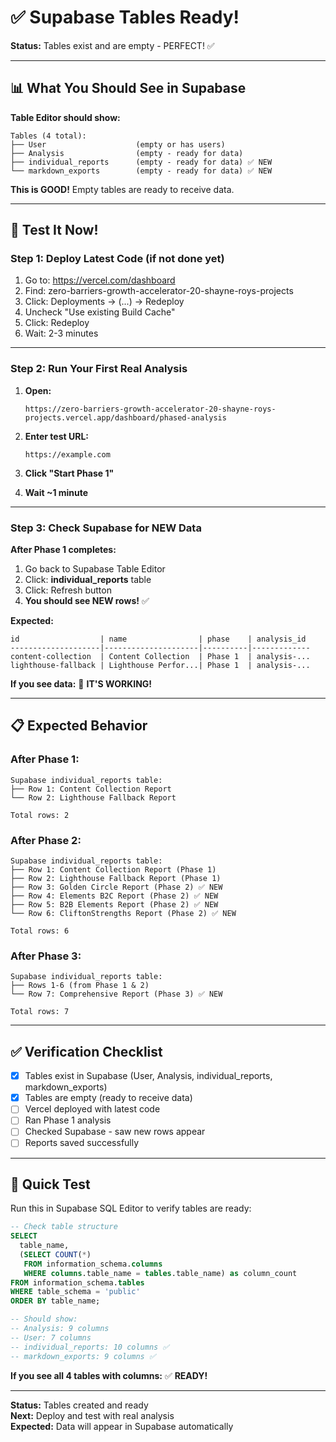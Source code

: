 # ✅ Supabase Tables Ready!

**Status:** Tables exist and are empty - PERFECT! ✅

---

## 📊 What You Should See in Supabase

**Table Editor should show:**
```
Tables (4 total):
├── User                    (empty or has users)
├── Analysis                (empty - ready for data)
├── individual_reports      (empty - ready for data) ✅ NEW
└── markdown_exports        (empty - ready for data) ✅ NEW
```

**This is GOOD!** Empty tables are ready to receive data.

---

## 🧪 Test It Now!

### **Step 1: Deploy Latest Code** (if not done yet)

1. Go to: https://vercel.com/dashboard
2. Find: zero-barriers-growth-accelerator-20-shayne-roys-projects
3. Click: Deployments → (...) → Redeploy
4. Uncheck "Use existing Build Cache"
5. Click: Redeploy
6. Wait: 2-3 minutes

---

### **Step 2: Run Your First Real Analysis**

1. **Open:**
   ```
   https://zero-barriers-growth-accelerator-20-shayne-roys-projects.vercel.app/dashboard/phased-analysis
   ```

2. **Enter test URL:**
   ```
   https://example.com
   ```

3. **Click "Start Phase 1"**

4. **Wait ~1 minute**

---

### **Step 3: Check Supabase for NEW Data**

**After Phase 1 completes:**

1. Go back to Supabase Table Editor
2. Click: **individual_reports** table
3. Click: Refresh button
4. **You should see NEW rows!** ✅

**Expected:**
```
id                  | name                | phase    | analysis_id
--------------------|---------------------|----------|-------------
content-collection  | Content Collection  | Phase 1  | analysis-...
lighthouse-fallback | Lighthouse Perfor...| Phase 1  | analysis-...
```

**If you see data:** 🎉 **IT'S WORKING!**

---

## 📋 Expected Behavior

### **After Phase 1:**
```
Supabase individual_reports table:
├── Row 1: Content Collection Report
└── Row 2: Lighthouse Fallback Report

Total rows: 2
```

### **After Phase 2:**
```
Supabase individual_reports table:
├── Row 1: Content Collection Report (Phase 1)
├── Row 2: Lighthouse Fallback Report (Phase 1)
├── Row 3: Golden Circle Report (Phase 2) ✅ NEW
├── Row 4: Elements B2C Report (Phase 2) ✅ NEW
├── Row 5: B2B Elements Report (Phase 2) ✅ NEW
└── Row 6: CliftonStrengths Report (Phase 2) ✅ NEW

Total rows: 6
```

### **After Phase 3:**
```
Supabase individual_reports table:
├── Rows 1-6 (from Phase 1 & 2)
└── Row 7: Comprehensive Report (Phase 3) ✅ NEW

Total rows: 7
```

---

## ✅ Verification Checklist

- [x] Tables exist in Supabase (User, Analysis, individual_reports, markdown_exports)
- [x] Tables are empty (ready to receive data)
- [ ] Vercel deployed with latest code
- [ ] Ran Phase 1 analysis
- [ ] Checked Supabase - saw new rows appear
- [ ] Reports saved successfully

---

## 🎯 Quick Test

Run this in Supabase SQL Editor to verify tables are ready:

```sql
-- Check table structure
SELECT 
  table_name,
  (SELECT COUNT(*) 
   FROM information_schema.columns 
   WHERE columns.table_name = tables.table_name) as column_count
FROM information_schema.tables
WHERE table_schema = 'public'
ORDER BY table_name;

-- Should show:
-- Analysis: 9 columns
-- User: 7 columns
-- individual_reports: 10 columns ✅
-- markdown_exports: 9 columns ✅
```

**If you see all 4 tables with columns:** ✅ **READY!**

---

**Status:** Tables created and ready  
**Next:** Deploy and test with real analysis  
**Expected:** Data will appear in Supabase automatically

